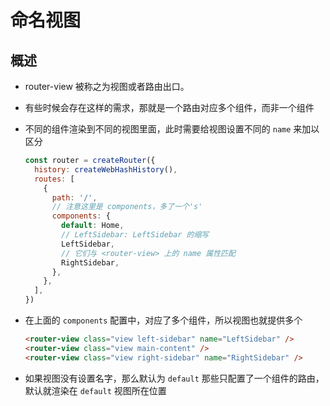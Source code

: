 # 命名视图

## 概述

+ router-view 被称之为视图或者路由出口。

+ 有些时候会存在这样的需求，那就是一个路由对应多个组件，而非一个组件
+ 不同的组件渲染到不同的视图里面，此时需要给视图设置不同的 `name` 来加以区分

  ```js
  const router = createRouter({
    history: createWebHashHistory(),
    routes: [
      {
        path: '/',
        // 注意这里是 components，多了一个's'
        components: {
          default: Home,
          // LeftSidebar: LeftSidebar 的缩写
          LeftSidebar,
          // 它们与 <router-view> 上的 name 属性匹配
          RightSidebar,
        },
      },
    ],
  })
  ```

+ 在上面的 `components` 配置中，对应了多个组件，所以视图也就提供多个

  ```html
  <router-view class="view left-sidebar" name="LeftSidebar" />
  <router-view class="view main-content" />
  <router-view class="view right-sidebar" name="RightSidebar" />
  ```

+ 如果视图没有设置名字，那么默认为 `default` 那些只配置了一个组件的路由，默认就渲染在 `default` 视图所在位置





